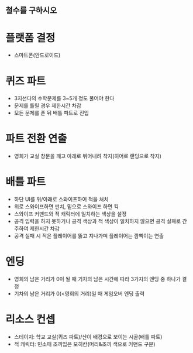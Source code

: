 ## 철수를 구하시오

# 플랫폼 결정
- 스마트폰(안드로이드)

# 퀴즈 파트
- 3지선다의 수학문제를 3~5개 정도 풀어야 한다
- 문제를 틀릴 경우 제한시간 차감
- 모든 문제를 푼 뒤 배틀 파트로 진입

# 파트 전환 연출
- 영희가 교실 창문을 깨고 아래로 뛰어내려 착지(히어로 랜딩으로 착지)

# 배틀 파트
- 하단 UI를 위/아래로 스와이프하여 적을 처치
- 위로 스와이프하면 펀치, 밑으로 스와이프 하면 킥
- 스와이프 커맨드와 적 캐릭터에 일치하는 색상을 설정
- 공격 입력을 하지 못하거나 공격 색상과 적 색상이 일치하지 않으면 공격 실패로 간주하여 제한시간 차감
- 공격 실패 시 적은 플레이어를 뚫고 지나가며 플레이어는 깜빡이는 연출

# 엔딩
- 영희의 남은 거리가 0이 될 때 기차의 남은 시간에 따라 3가지의 엔딩 중 하나가 결정
- 기차의 남은 거리가 0(<영희의 거리)일 때 게임오버 엔딩 출력

# 리소스 컨셉
- 스테이지: 학교 교실(퀴즈 파트)/산이 배경으로 보이는 시골(배틀 파트)
- 적 캐릭터: 민소매 조끼입은 모히칸(머리&조끼 색으로 커맨드 구분)
